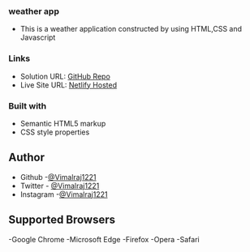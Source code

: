 ### weather app
  - This is a weather application constructed by using HTML,CSS and Javascript
### Links

- Solution URL: [GitHub Repo](https://github.com/Vimalraj1221/weather-app)
- Live Site URL: [Netlify Hosted](https://cozy-travesseiro-bed370.netlify.app/)

### Built with

- Semantic HTML5 markup
- CSS style properties 

## Author

- Github -[@Vimalraj1221](https://www.github.com/Vimalraj1221)
- Twitter - [@Vimalraj1221](https://twitter.com/VimalRaj_1221)
- Instagram -[@Vimalraj1221](https://www.instagram.com/vimalraj_1221/)

## Supported Browsers

-Google Chrome
-Microsoft Edge
-Firefox
-Opera
-Safari

